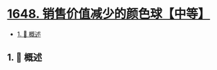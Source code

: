 # [1648. 销售价值减少的颜色球【中等】](https://github.com/Tdahuyou/TNotes.leetcode/tree/main/notes/1648.%20%E9%94%80%E5%94%AE%E4%BB%B7%E5%80%BC%E5%87%8F%E5%B0%91%E7%9A%84%E9%A2%9C%E8%89%B2%E7%90%83%E3%80%90%E4%B8%AD%E7%AD%89%E3%80%91)

<!-- region:toc -->

- [1. 📝 概述](#1--概述)

<!-- endregion:toc -->

## 1. 📝 概述
